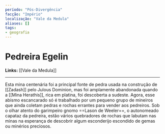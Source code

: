 ```yaml
---
período: "Pós-Divergência"
facção: "Império"
localização: "Vale da Medula"
aliases: []
tags:
- geografia
---
```


# **Pedreira Egelin**

**Links:** [[Vale da Medula]]

---
Esta mina centenária foi a principal fonte de pedra usada na construção de [[Zadash]] pelo Julous Dominion, mas foi amplamente abandonada quando a [[Mina Herathis]], rica em platina, foi descoberta a sudeste. Agora, esse abismo escancarado só é trabalhado por um pequeno grupo de mineiros que ainda coletam pedras e rochas errantes para vender aos pedreiros. Sob o olhar atento do garimpeiro gnomo ==Lason de Weeler==, o autonomeado capataz da pedreira, estão vários quebradores de rochas que labutam nas minas na esperança de descobrir algum esconderijo escondido de gemas ou minérios preciosos.